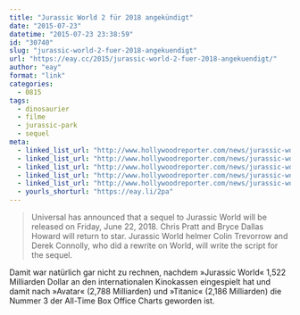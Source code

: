 ```yaml
---
title: "Jurassic World 2 für 2018 angekündigt"
date: "2015-07-23"
datetime: "2015-07-23 23:38:59"
id: "30740"
slug: "jurassic-world-2-fuer-2018-angekuendigt"
url: "https://eay.cc/2015/jurassic-world-2-fuer-2018-angekuendigt/"
author: "eay"
format: "link"
categories:
  - 0815
tags:
  - dinosaurier
  - filme
  - jurassic-park
  - sequel
meta:
  - linked_list_url: "http://www.hollywoodreporter.com/news/jurassic-world-2-set-2018-810727"
  - linked_list_url: "http://www.hollywoodreporter.com/news/jurassic-world-2-set-2018-810727"
  - linked_list_url: "http://www.hollywoodreporter.com/news/jurassic-world-2-set-2018-810727"
  - linked_list_url: "http://www.hollywoodreporter.com/news/jurassic-world-2-set-2018-810727"
  - linked_list_url: "http://www.hollywoodreporter.com/news/jurassic-world-2-set-2018-810727"
  - yourls_shorturl: "https://eay.li/2pa"
---
```


> Universal has announced that a sequel to Jurassic World will be released on Friday, June 22, 2018. Chris Pratt and Bryce Dallas Howard will return to star. Jurassic World helmer Colin Trevorrow and Derek Connolly, who did a rewrite on World, will write the script for the sequel.

Damit war natürlich gar nicht zu rechnen, nachdem »Jurassic World« 1,522 Milliarden Dollar an den internationalen Kinokassen eingespielt hat und damit nach »Avatar« (2,788 Milliarden) und »Titanic« (2,186 Milliarden) die Nummer 3 der All-Time Box Office Charts geworden ist.
